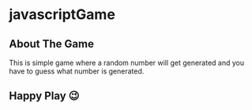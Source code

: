 # javascriptGame

## About The Game
This is simple game where a random number will get generated and you have to guess
what number is generated.

## Happy Play 😉
